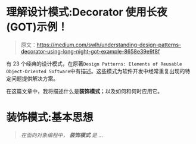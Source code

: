 # 理解设计模式:Decorator 使用长夜(GOT)示例！

> 原文：<https://medium.com/swlh/understanding-design-patterns-decorator-using-long-night-got-example-8658e39e9f8f>

有 23 个经典的设计模式，在原著`Design Patterns: Elements of Reusable Object-Oriented Software`中有描述。这些模式为软件开发中经常重复出现的特定问题提供解决方案。

在这篇文章中，我将描述什么是**装饰模式**；以及如何和何时应用它。

# 装饰模式:基本思想

> *在面向对象编程中，* ***装饰模式*** *是* …